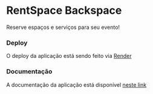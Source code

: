 # RentSpace Backspace

Reserve espaços e serviços para seu evento!

### Deploy
O deploy da aplicação está sendo feito via [Render](https://render.com/)

### Documentação
A documentação da aplicação está disponível [neste link](https://rent-space-backend.onrender.com/swagger-ui/index.html)

